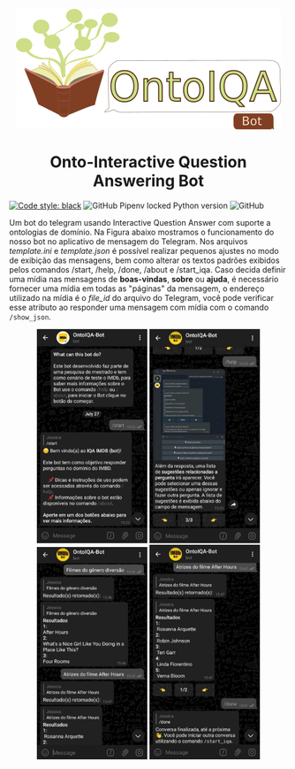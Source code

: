 

<p align="center">
  <img src="logos/logo-text/png/ontoiqa-logo-text_480.png">
</p>
<h1 align="center">Onto-Interactive Question Answering Bot </h1> 

[![Code style: black](https://img.shields.io/badge/code%20style-black-000000.svg)](https://github.com/psf/black)
![GitHub Pipenv locked Python version](https://img.shields.io/github/pipenv/locked/python-version/JessicaSousa/OntoIQA-Bot?style=flat-square)
![GitHub](https://img.shields.io/github/license/JessicaSousa/OntoIQA-Bot?style=flat-square)


Um bot do telegram usando Interactive Question Answer com suporte a ontologias de domínio. Na Figura abaixo mostramos o funcionamento do nosso bot no aplicativo de mensagem do Telegram. Nos arquivos *template.ini* e *template.json* é possível realizar pequenos ajustes no modo de exibição das mensagens, bem como alterar os textos padrões exibidos pelos comandos /start, /help, /done, /about e /start_iqa. Caso decida definir uma mídia nas mensagens de **boas-vindas**, **sobre** ou **ajuda**, é necessário fornecer uma mídia em todas as "páginas" da mensagem, o endereço utilizado na mídia é o *file_id* do arquivo do Telegram, você pode verificar esse atributo ao responder uma mensagem com mídia com o comando `/show_json`.

<p align="center">
  <img src="imgs/fig3" width="200" />
  <img src="imgs/fig4" width="200" /> 
  <img src="imgs/fig2" width="200" />
  <img src="imgs/fig1" width="200" />
</p>





